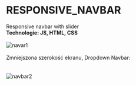﻿# RESPONSIVE_NAVBAR
 Responsive navbar with slider</br>
<b>Technologie: JS, HTML, CSS</b></br></br>
![navar1](https://user-images.githubusercontent.com/122048598/214642062-91a2bb8d-619a-4044-94f5-069230a17224.png) </br>
</br>
Zmniejszona szerokość ekranu, Dropdown Navbar:</br></br></br>
![navbar2](https://user-images.githubusercontent.com/122048598/214642129-a8c47ee3-e220-4238-92cc-47a91d7914a1.png)


